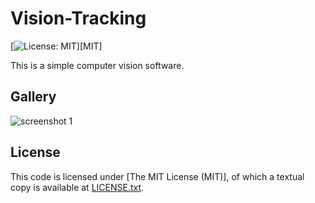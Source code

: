 Vision-Tracking
==========
[![License: MIT](https://img.shields.io/github/license/mashape/apistatus.svg)][MIT]

This is a simple computer vision software.

Gallery
-------
![screenshot 1](https://raw.githubusercontent.com/oscar-neiva/Vision-Tracking/images/picture.png)


License
-------

This code is licensed under [The MIT License (MIT)], of which a textual copy is available at [LICENSE.txt](LICENSE.txt).




